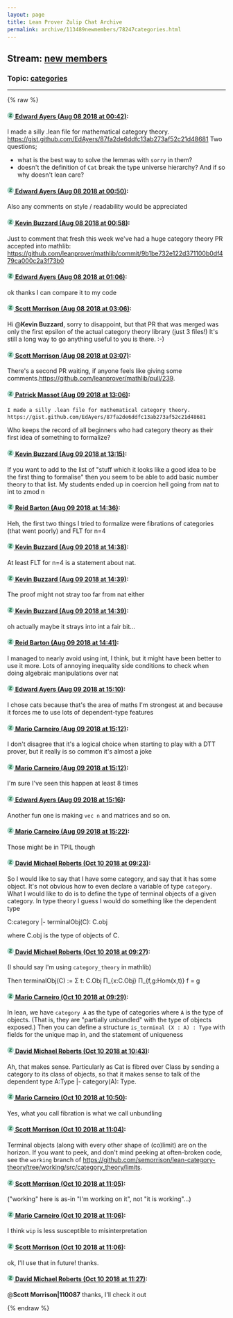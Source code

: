 ```yaml
---
layout: page
title: Lean Prover Zulip Chat Archive 
permalink: archive/113489newmembers/78247categories.html
---
```


## Stream: [new members](index.html)
### Topic: [categories](78247categories.html)

---


{% raw %}
#### [![Click to go to Zulip](../../assets/img/zulip2.png) Edward Ayers (Aug 08 2018 at 00:42)](https://leanprover.zulipchat.com/#narrow/stream/113489-new%20members/topic/categories/near/131073671):
I made a silly .lean file for mathematical category theory.
https://gist.github.com/EdAyers/87fa2de6ddfc13ab273af52c21d48681
Two questions; 
- what is the best way to solve the lemmas with `sorry` in them?
- doesn't the definition of `Cat` break the type universe hierarchy? And if so why doesn't lean care?

#### [![Click to go to Zulip](../../assets/img/zulip2.png) Edward Ayers (Aug 08 2018 at 00:50)](https://leanprover.zulipchat.com/#narrow/stream/113489-new%20members/topic/categories/near/131074009):
Also any comments on style / readability would be appreciated

#### [![Click to go to Zulip](../../assets/img/zulip2.png) Kevin Buzzard (Aug 08 2018 at 00:58)](https://leanprover.zulipchat.com/#narrow/stream/113489-new%20members/topic/categories/near/131074344):
Just to comment that fresh this week we've had a huge category theory PR accepted into mathlib: https://github.com/leanprover/mathlib/commit/9b1be732e122d371100b0df479ca000c2a3f73b0

#### [![Click to go to Zulip](../../assets/img/zulip2.png) Edward Ayers (Aug 08 2018 at 01:06)](https://leanprover.zulipchat.com/#narrow/stream/113489-new%20members/topic/categories/near/131074686):
ok thanks I can compare it to my code

#### [![Click to go to Zulip](../../assets/img/zulip2.png) Scott Morrison (Aug 08 2018 at 03:06)](https://leanprover.zulipchat.com/#narrow/stream/113489-new%20members/topic/categories/near/131079511):
Hi @**Kevin Buzzard**, sorry to disappoint, but that PR that was merged was only the first epsilon of the actual category theory library (just 3 files!) It's still a long way to go anything useful to you is there. :-)

#### [![Click to go to Zulip](../../assets/img/zulip2.png) Scott Morrison (Aug 08 2018 at 03:07)](https://leanprover.zulipchat.com/#narrow/stream/113489-new%20members/topic/categories/near/131079519):
There's a second PR waiting, if anyone feels like giving some comments.<https://github.com/leanprover/mathlib/pull/239>.

#### [![Click to go to Zulip](../../assets/img/zulip2.png) Patrick Massot (Aug 09 2018 at 13:06)](https://leanprover.zulipchat.com/#narrow/stream/113489-new%20members/topic/categories/near/131165293):
```quote
I made a silly .lean file for mathematical category theory.
https://gist.github.com/EdAyers/87fa2de6ddfc13ab273af52c21d48681
```
Who keeps the record of all beginners who had category theory as their first idea of something to formalize?

#### [![Click to go to Zulip](../../assets/img/zulip2.png) Kevin Buzzard (Aug 09 2018 at 13:15)](https://leanprover.zulipchat.com/#narrow/stream/113489-new%20members/topic/categories/near/131165597):
If you want to add to the list of "stuff which it looks like a good idea to be the first thing to formalise" then you seem to be able to add basic number theory to that list. My students ended up in coercion hell going from nat to int to zmod n

#### [![Click to go to Zulip](../../assets/img/zulip2.png) Reid Barton (Aug 09 2018 at 14:36)](https://leanprover.zulipchat.com/#narrow/stream/113489-new%20members/topic/categories/near/131169156):
Heh, the first two things I tried to formalize were fibrations of categories (that went poorly) and FLT for n=4

#### [![Click to go to Zulip](../../assets/img/zulip2.png) Kevin Buzzard (Aug 09 2018 at 14:38)](https://leanprover.zulipchat.com/#narrow/stream/113489-new%20members/topic/categories/near/131169279):
At least FLT for n=4 is a statement about nat.

#### [![Click to go to Zulip](../../assets/img/zulip2.png) Kevin Buzzard (Aug 09 2018 at 14:39)](https://leanprover.zulipchat.com/#narrow/stream/113489-new%20members/topic/categories/near/131169292):
The proof might not stray too far from nat either

#### [![Click to go to Zulip](../../assets/img/zulip2.png) Kevin Buzzard (Aug 09 2018 at 14:39)](https://leanprover.zulipchat.com/#narrow/stream/113489-new%20members/topic/categories/near/131169296):
oh actually maybe it strays into int a fair bit...

#### [![Click to go to Zulip](../../assets/img/zulip2.png) Reid Barton (Aug 09 2018 at 14:41)](https://leanprover.zulipchat.com/#narrow/stream/113489-new%20members/topic/categories/near/131169410):
I managed to nearly avoid using int, I think, but it might have been better to use it more. Lots of annoying inequality side conditions to check when doing algebraic manipulations over nat

#### [![Click to go to Zulip](../../assets/img/zulip2.png) Edward Ayers (Aug 09 2018 at 15:10)](https://leanprover.zulipchat.com/#narrow/stream/113489-new%20members/topic/categories/near/131170956):
I chose cats because that's the area of maths I'm strongest at and because it forces me to use lots of dependent-type features

#### [![Click to go to Zulip](../../assets/img/zulip2.png) Mario Carneiro (Aug 09 2018 at 15:12)](https://leanprover.zulipchat.com/#narrow/stream/113489-new%20members/topic/categories/near/131171043):
I don't disagree that it's a logical choice when starting to play with a DTT prover, but it really is so common it's almost a joke

#### [![Click to go to Zulip](../../assets/img/zulip2.png) Mario Carneiro (Aug 09 2018 at 15:12)](https://leanprover.zulipchat.com/#narrow/stream/113489-new%20members/topic/categories/near/131171049):
I'm sure I've seen this happen at least 8 times

#### [![Click to go to Zulip](../../assets/img/zulip2.png) Edward Ayers (Aug 09 2018 at 15:16)](https://leanprover.zulipchat.com/#narrow/stream/113489-new%20members/topic/categories/near/131171320):
Another fun one is making `vec n` and matrices and so on.

#### [![Click to go to Zulip](../../assets/img/zulip2.png) Mario Carneiro (Aug 09 2018 at 15:22)](https://leanprover.zulipchat.com/#narrow/stream/113489-new%20members/topic/categories/near/131171614):
Those might be in TPIL though

#### [![Click to go to Zulip](../../assets/img/zulip2.png) David Michael Roberts (Oct 10 2018 at 09:23)](https://leanprover.zulipchat.com/#narrow/stream/113489-new%20members/topic/categories/near/135524085):
So I would like to say that I have some category, and say that it has some object. It's not obvious how to even declare a variable of type `category`. What I would like to do is to define the type of terminal objects of a given category. In type theory I guess I would do something like the dependent type

C:category |- terminalObj(C): C.obj

where C.obj is the type of objects of C.

#### [![Click to go to Zulip](../../assets/img/zulip2.png) David Michael Roberts (Oct 10 2018 at 09:27)](https://leanprover.zulipchat.com/#narrow/stream/113489-new%20members/topic/categories/near/135524246):
(I should say I'm using `category_theory` in mathlib)

Then terminalObj(C) := Σ t: C.Obj Π_{x:C.Obj} Π_{f,g:Hom(x,t)} f = g

#### [![Click to go to Zulip](../../assets/img/zulip2.png) Mario Carneiro (Oct 10 2018 at 09:29)](https://leanprover.zulipchat.com/#narrow/stream/113489-new%20members/topic/categories/near/135524331):
In lean, we have `category A` as the type of categories where `A` is the type of objects. (That is, they are "partially unbundled" with the type of objects exposed.) Then you can define a structure `is_terminal (X : A) : Type` with fields for the unique map in, and the statement of uniqueness

#### [![Click to go to Zulip](../../assets/img/zulip2.png) David Michael Roberts (Oct 10 2018 at 10:43)](https://leanprover.zulipchat.com/#narrow/stream/113489-new%20members/topic/categories/near/135527489):
Ah, that makes sense. Particularly as Cat is fibred over Class by sending a category to its class of objects, so that it makes sense to talk of the dependent type A:Type |- category(A): Type.

#### [![Click to go to Zulip](../../assets/img/zulip2.png) Mario Carneiro (Oct 10 2018 at 10:50)](https://leanprover.zulipchat.com/#narrow/stream/113489-new%20members/topic/categories/near/135527835):
Yes, what you call fibration is what we call unbundling

#### [![Click to go to Zulip](../../assets/img/zulip2.png) Scott Morrison (Oct 10 2018 at 11:04)](https://leanprover.zulipchat.com/#narrow/stream/113489-new%20members/topic/categories/near/135528430):
Terminal objects (along with every other shape of (co)limit) are on the horizon. If you want to peek, and don't mind peeking at often-broken code, see the `working` branch of https://github.com/semorrison/lean-category-theory/tree/working/src/category_theory/limits.

#### [![Click to go to Zulip](../../assets/img/zulip2.png) Scott Morrison (Oct 10 2018 at 11:05)](https://leanprover.zulipchat.com/#narrow/stream/113489-new%20members/topic/categories/near/135528440):
("working" here is as-in "I'm working on it", not "it is working"...)

#### [![Click to go to Zulip](../../assets/img/zulip2.png) Mario Carneiro (Oct 10 2018 at 11:06)](https://leanprover.zulipchat.com/#narrow/stream/113489-new%20members/topic/categories/near/135528454):
I think `wip` is less susceptible to misinterpretation

#### [![Click to go to Zulip](../../assets/img/zulip2.png) Scott Morrison (Oct 10 2018 at 11:06)](https://leanprover.zulipchat.com/#narrow/stream/113489-new%20members/topic/categories/near/135528498):
ok, I'll use that in future! thanks.

#### [![Click to go to Zulip](../../assets/img/zulip2.png) David Michael Roberts (Oct 10 2018 at 11:27)](https://leanprover.zulipchat.com/#narrow/stream/113489-new%20members/topic/categories/near/135529320):
@**Scott Morrison|110087** thanks, I'll check it out


{% endraw %}
